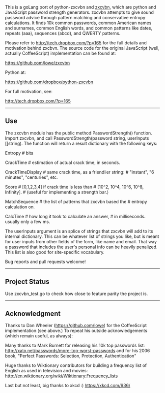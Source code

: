 This is a goLang port of python-zxcvbn and [zxcvbn](https://github.com/dropbox/zxcvbn), which are python and JavaScript password strength
generators. zxcvbn attempts to give sound password advice through pattern
matching and conservative entropy calculations. It finds 10k common passwords,
common American names and surnames, common English words, and common patterns
like dates, repeats (aaa), sequences (abcd), and QWERTY patterns.

Please refer to http://tech.dropbox.com/?p=165 for the full details and
motivation behind zxcbvn. The source code for the original JavaScript (well,
actually CoffeeScript) implementation can be found at:

https://github.com/lowe/zxcvbn

Python at:

https://github.com/dropbox/python-zxcvbn

For full motivation, see:

http://tech.dropbox.com/?p=165

------------------------------------------------------------------------
Use
------------------------------------------------------------------------

The zxcvbn module has the public method PasswordStrength() function. Import zxcvbn, and
call PasswordStrength(password string, userInputs []string).  The function will return a
result dictionary with the following keys:

Entropy            # bits

CrackTime         # estimation of actual crack time, in seconds.

CrackTimeDisplay # same crack time, as a friendlier string:
                   # "instant", "6 minutes", "centuries", etc.

Score              # [0,1,2,3,4] if crack time is less than
                   # [10^2, 10^4, 10^6, 10^8, Infinity].
                   # (useful for implementing a strength bar.)

MatchSequence     # the list of patterns that zxcvbn based the
                   # entropy calculation on.

CalcTime   # how long it took to calculate an answer,
                   # in milliseconds. usually only a few ms.

The userInputs argument is an splice of strings that zxcvbn
will add to its internal dictionary. This can be whatever list of
strings you like, but is meant for user inputs from other fields of the
form, like name and email. That way a password that includes the user's
personal info can be heavily penalized. This list is also good for
site-specific vocabulary.

Bug reports and pull requests welcome!

------------------------------------------------------------------------
Project Status
------------------------------------------------------------------------

Use zxcvbn_test.go to check how close to feature parity the project is.

------------------------------------------------------------------------
Acknowledgment
------------------------------------------------------------------------

Thanks to Dan Wheeler (https://github.com/lowe) for the CoffeeScript implementation
(see above.) To repeat his outside acknowledgements (which remain useful, as always):

Many thanks to Mark Burnett for releasing his 10k top passwords list:
http://xato.net/passwords/more-top-worst-passwords
and for his 2006 book,
"Perfect Passwords: Selection, Protection, Authentication"

Huge thanks to Wiktionary contributors for building a frequency list
of English as used in television and movies:
http://en.wiktionary.org/wiki/Wiktionary:Frequency_lists

Last but not least, big thanks to xkcd :)
https://xkcd.com/936/
